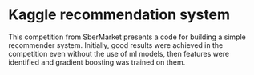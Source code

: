 # Kaggle recommendation system
This competition from SberMarket presents a code for building a simple recommender system.
Initially, good results were achieved in the competition even without the use of ml models, then features were identified and gradient boosting was trained on them.
